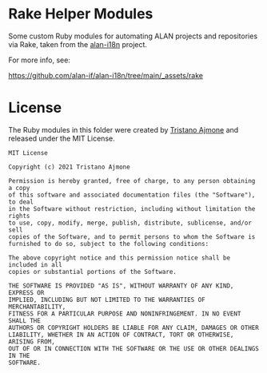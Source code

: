 # Rake Helper Modules

Some custom Ruby modules for automating ALAN projects and repositories via Rake, taken from the [alan-i18n] project.

For more info, see:

https://github.com/alan-if/alan-i18n/tree/main/_assets/rake

# License

The Ruby modules in this folder were created by [Tristano Ajmone] and released under the MIT License.

```
MIT License

Copyright (c) 2021 Tristano Ajmone

Permission is hereby granted, free of charge, to any person obtaining a copy
of this software and associated documentation files (the "Software"), to deal
in the Software without restriction, including without limitation the rights
to use, copy, modify, merge, publish, distribute, sublicense, and/or sell
copies of the Software, and to permit persons to whom the Software is
furnished to do so, subject to the following conditions:

The above copyright notice and this permission notice shall be included in all
copies or substantial portions of the Software.

THE SOFTWARE IS PROVIDED "AS IS", WITHOUT WARRANTY OF ANY KIND, EXPRESS OR
IMPLIED, INCLUDING BUT NOT LIMITED TO THE WARRANTIES OF MERCHANTABILITY,
FITNESS FOR A PARTICULAR PURPOSE AND NONINFRINGEMENT. IN NO EVENT SHALL THE
AUTHORS OR COPYRIGHT HOLDERS BE LIABLE FOR ANY CLAIM, DAMAGES OR OTHER
LIABILITY, WHETHER IN AN ACTION OF CONTRACT, TORT OR OTHERWISE, ARISING FROM,
OUT OF OR IN CONNECTION WITH THE SOFTWARE OR THE USE OR OTHER DEALINGS IN THE
SOFTWARE.
```

<!-----------------------------------------------------------------------------
                               REFERENCE LINKS
------------------------------------------------------------------------------>

[alan-i18n]: https://github.com/alan-if/alan-i18n "Visit the ALAN Internationalization repository"
[Tristano Ajmone]: https://github.com/tajmone "View Tristano Ajmone's GitHub profile"

<!-- EOF -->
